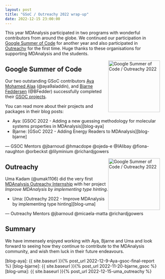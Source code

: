 ```yaml
---
layout: post
title: "GSoC / Outreachy 2022 wrap-up"
date: 2022-12-15 23:00:00
---
```




This year MDAnalysis participated in two programs with wonderful contributors from around the globe. 
We continued our participation in [Google Summer of Code][gsoc] for another year and also participated in [Outreachy][outreachy] for the first time. 
Huge thanks to these organisations for supporting MDAnalysis and the students.

<p>
<img
src="{{ site.baseurl }}{{ site.images }}/mdanalysis-gsoc.png"
title="Google Summer of Code / Outreachy 2022" alt="Google Summer of Code / Outreachy 2022"
style="float: right; width: 12em; " />
</p>

## Google Summer of Code
 
Our two outstanding GSoC contributors [Aya Mohamed Alaa][project-aya] (@aya9aladdin), and [Bjarne Feddersen][project-bjarne] (@BFedder) successfully completed their [GSOC projects][gsoc-projects].

You can read more about their projects and packages in their blog posts:

* Aya: [GSOC 2022 - Adding a new guessing methodology for molecular systems properties in MDAnalysis][blog-aya]
* Bjarne: [GSoC 2022 - Adding Energy Readers to MDAnalysis][blog-bjarne]


— GSOC Mentors @jbarnoud @hmacdope @ojeda-e @IAlibay @fiona-naughton @orbeckst @lilyminium @richardjgowers

<p>
<img
src="{{ site.baseurl }}{{ site.images }}/Outreachy-logo.svg"
title="Google Summer of Code / Outreachy 2022" alt="Google Summer of Code / Outreachy 2022"
style="float: right; width: 12em; " />
</p>

## Outreachy 

Uma Kadam (@umak1106) did the very first [MDAnalysis Outreachy Internship][outreachy-may2022-cohort] with her project *Improve MDAnalysis by implementing type hinting*.

* Uma: [Outreachy 2022 - Improve MDAnalysis by implementing type hinting][blog-uma]


— Outreachy Mentors @jbarnoud @micaela-matta @richardjgowers

## Summary

We have immensely enjoyed working with Aya, Bjarne and Uma and look forward to seeing how they continue to contribute to the MDAnalysis community, and wish them luck in their future endeavours. 



[gsoc]: https://summerofcode.withgoogle.com/
[outreachy]: https://www.outreachy.org/
[gsoc-projects]: https://summerofcode.withgoogle.com/programs/2022/organizations/mdanalysis
[project-aya]: https://summerofcode.withgoogle.com/programs/2022/projects/B1Y0nTh2
[project-bjarne]: https://summerofcode.withgoogle.com/programs/2022/projects/wbLbZmGk
[outreachy-may2022-cohort]: https://www.outreachy.org/alums/2022-05/
[blog-aya]: {{ site.baseurl }}{% post_url 2022-12-9-Aya-gsoc-final-report %}
[blog-bjarne]: {{ site.baseurl }}{% post_url 2022-11-20-bjarne_gsoc %}
[blog-uma]: {{ site.baseurl }}{% post_url 2022-12-15-uma_outreachy %}


